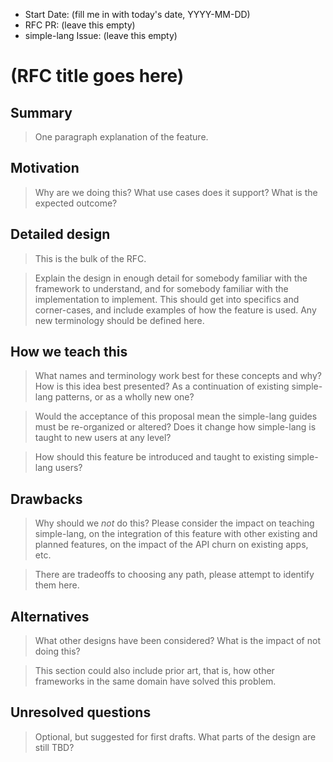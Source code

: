 - Start Date: (fill me in with today's date, YYYY-MM-DD)
- RFC PR: (leave this empty)
- simple-lang Issue: (leave this empty)

# (RFC title goes here)

## Summary

> One paragraph explanation of the feature.

## Motivation

> Why are we doing this? What use cases does it support? What is the expected
outcome?

## Detailed design

> This is the bulk of the RFC.

> Explain the design in enough detail for somebody familiar with the framework to understand, and for somebody familiar with the implementation to implement. This should get into specifics and corner-cases, and include examples of how the feature is used. Any new terminology should be defined here.

## How we teach this

> What names and terminology work best for these concepts and why? How is this idea best presented? As a continuation of existing simple-lang patterns, or as a wholly new one?

> Would the acceptance of this proposal mean the simple-lang guides must be re-organized or altered? Does it change how simple-lang is taught to new users at any level?

> How should this feature be introduced and taught to existing simple-lang users?

## Drawbacks

> Why should we *not* do this? Please consider the impact on teaching simple-lang,
on the integration of this feature with other existing and planned features,
on the impact of the API churn on existing apps, etc.

> There are tradeoffs to choosing any path, please attempt to identify them here.

## Alternatives

> What other designs have been considered? What is the impact of not doing this?

> This section could also include prior art, that is, how other frameworks in the same domain have solved this problem.

## Unresolved questions

> Optional, but suggested for first drafts. What parts of the design are still
TBD?